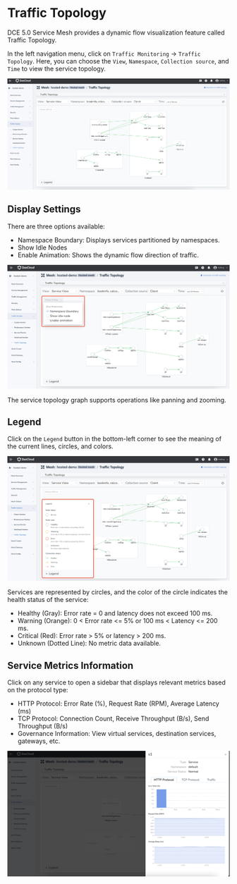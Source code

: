# Traffic Topology

DCE 5.0 Service Mesh provides a dynamic flow visualization feature called Traffic Topology.

In the left navigation menu, click on `Traffic Monitoring` -> `Traffic Topology`.
Here, you can choose the `View`, `Namespace`, `Collection source`, and `Time` to view the service topology.

![Traffic Topology](../images/topo01.png)

## Display Settings

There are three options available:

- Namespace Boundary: Displays services partitioned by namespaces.
- Show Idle Nodes
- Enable Animation: Shows the dynamic flow direction of traffic.

![Display Settings](../images/topo02.png)

The service topology graph supports operations like panning and zooming.

## Legend

Click on the `Legend` button in the bottom-left corner to see the meaning of the current lines, circles, and colors.

![Legend](../images/topo03.png)

Services are represented by circles, and the color of the circle indicates the health status of the service:

- Healthy (Gray): Error rate = 0 and latency does not exceed 100 ms.
- Warning (Orange): 0 < Error rate <= 5% or 100 ms < Latency <= 200 ms.
- Critical (Red): Error rate > 5% or latency > 200 ms.
- Unknown (Dotted Line): No metric data available.

## Service Metrics Information

Click on any service to open a sidebar that displays relevant metrics based on the protocol type:

- HTTP Protocol: Error Rate (%), Request Rate (RPM), Average Latency (ms)
- TCP Protocol: Connection Count, Receive Throughput (B/s), Send Throughput (B/s)
- Governance Information: View virtual services, destination services, gateways, etc.

![Sidebar](../images/topo04.png)
